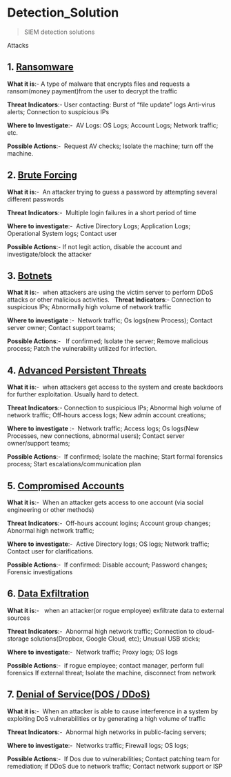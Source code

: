# Detection_Solution
>SIEM detection solutions 


Attacks 

## 1. [Ransomware](https://en.wikipedia.org/wiki/Ransomware)
**What it is**:- A type of malware that encrypts files and requests a ransom(money payment)from the user to decrypt the traffic

**Threat Indicators**:- User contacting: Burst of “file update” logs Anti-virus alerts; Connection to suspicious IPs

**Where to Investigate**:-  AV Logs: OS Logs; Account Logs; Network traffic; etc.

**Possible Actions**:-  Request AV checks; Isolate the machine; turn off the machine.

## 2. [Brute Forcing](https://en.wikipedia.org/wiki/Brute-force_attack)
**What it is**:-  An attacker trying to guess a password by attempting several different passwords

**Threat Indicators**:-  Multiple login failures in a short period of time

**Where to investigate**:-  Active Directory Logs; Application Logs; Operational System logs; Contact user

**Possible Actions**:- If not legit action, disable the account and investigate/block the attacker

## 3. [Botnets](https://www.paloaltonetworks.com/cyberpedia/what-is-botnet)
**What it is**:-  when attackers are using the victim server to perform DDoS attacks or other malicious activities.
 
**Threat Indicators**:- Connection to suspicious IPs; Abnormally high volume of network traffic

**Where to investigate** :-  Network traffic; Os logs(new Process); Contact server owner; Contact support teams;

**Possible Actions**:-   If confirmed; Isolate the server; Remove malicious process; Patch the vulnerability utilized for infection.

## 4. [Advanced Persistent Threats](https://en.wikipedia.org/wiki/Advanced_persistent_threat)
**What it is**:-  when attackers get access to the system and create backdoors for further exploitation. Usually hard to detect.

**Threat Indicators**:- Connection to suspicious IPs; Abnormal high volume of network traffic; Off-hours access logs; New admin account creations;


**Where to investigate** :-  Network traffic; Access logs; Os logs(New Processes, new connections, abnormal users); Contact server owner/support teams;

**Possible Actions**:-  If confirmed; Isolate the machine; Start formal forensics process; Start escalations/communication plan

## 5. [Compromised Accounts](https://en.wikipedia.org/wiki/Wikipedia:Compromised_accounts)
**What it is**:-  When an attacker gets access to one account (via social engineering or other methods)

**Threat Indicators**:-  Off-hours account logins; Account group changes; Abnormal high network traffic;

**Where to investigate**:-  Active Directory logs; OS logs; Network traffic; Contact user for clarifications.

**Possible Actions**:-  If confirmed: Disable account; Password changes; Forensic investigations

## 6. [Data Exfiltration](https://en.wikipedia.org/wiki/Data_exfiltration)
**What it is**:-   when an attacker(or rogue employee) exfiltrate data to external sources

**Threat Indicators**:-  Abnormal high network traffic; Connection to cloud-storage solutions(Dropbox, Google Cloud, etc); Unusual USB sticks;

**Where to investigate**:-  Network traffic; Proxy logs; OS logs

**Possible Actions**:-  if rogue employee; contact manager, perform full forensics If external threat; Isolate the machine, disconnect from network

## 7. [Denial of Service(DOS / DDoS)](https://www.investopedia.com/terms/d/denial-service-attack-dos.asp)
**What it is**:-  When an attacker is able to cause interference in a system by exploiting DoS vulnerabilities or by generating a high volume of traffic

**Threat Indicators**:-  Abnormal high networks in public-facing servers;

**Where to investigate**:-  Networks traffic; Firewall logs; OS logs;

**Possible Actions**:-  If Dos due to vulnerabilities; Contact patching team for remediation; if DDoS due to network traffic; Contact network support or ISP
